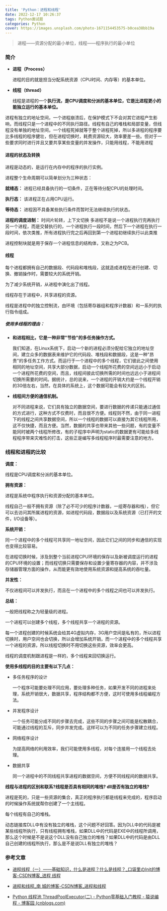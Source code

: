 ```yaml
---
title: 'Python：进程和线程'
date: 2022-12-17 10:26:37
tags: Python面试题
categories: Python
cover: https://images.unsplash.com/photo-1671154453575-b0cea38bb19a
---
```


> 进程——资源分配的最小单位，线程——程序执行的最小单位

 

### 简介

- **进程（Process）** 
  
  进程的目的就是担当分配系统资源（CPU时间、内存等）的基本单位。

- **线程（thread）** 
  
  线程是进程的一个**执行流，是CPU调度和分派的基本单位，它是比进程更小的能独立运行的基本单位。**


进程有独立的地址空间，一个进程崩溃后，在保护模式下不会对其它进程产生影响，而线程只是一个进程中的不同执行路径。线程有自己的堆栈和局部变量，但线程没有单独的地址空间，一个线程死掉就等于整个进程死掉，所以多进程的程序要比多线程的程序健壮，但在进程切换时，耗费资源较大，效率要差一些。但对于一些要求同时进行并且又要共享某些变量的并发操作，只能用线程，不能用进程


#### 进程的状态及转换

进程是动态的，是运行在内存中的程序的执行实例。

进程整个生命周期可以简单划分为三种状态：

**就绪态：**
进程已经具备执行的一切条件，正在等待分配CPU的处理时间。

**执行态：**
该进程正在占用CPU运行。

**等待态：**
进程因不具备某些执行条件而暂时无法继续执行的状态。

**进程的调度进制：**
时间片轮转，上下文切换
多进程不是说一个进程执行完再执行另一个进程，而是交替执行的，一个进程执行一段时间，然后下一个进程在执行一段时间，依次类推，所有进程执行完之后再回到第一个进程初继续执行以此类推


进程控制块就是用于保存一个进程信息的结构体，又称之为PCB。



#### 线程

每个进程都拥有自己的数据段、代码段和堆栈段，这就造成进程在进行创建、切换、撤销操作时，需要较大的系统开销。

​为了减少系统开销，从进程中演化出了线程。

​线程存在于进程中，共享进程的资源。

​线程是进程中的独立控制流，由环境（包括寄存器组和程序计数器）和一系列的执行指令组成。


##### 使用多线程的理由：

- **和进程相比，它是一种非常"节俭"的多任务操作方式。**
  
  我们知道，在Linux系统下，启动一个新的进程必须分配给它独立的地址空间，建立众多的数据表来维护它的代码段、堆栈段和数据段，这是一种"昂贵"的多任务工作方式。而运行于一个进程中的多个线程，它们彼此之间使用相同的地址空间，共享大部分数据，启动一个线程所花费的空间远远小于启动一个进程所花费的空间，而且，线程间彼此切换所需的时间也远远小于进程间切换所需要的时间。据统计，总的说来，一个进程的开销大约是一个线程开销的30倍左右，当然，在具体的系统上，这个数据可能会有较大的区别。

- **线程间方便的通信机制。**
  
  对不同进程来说，它们具有独立的数据空间，要进行数据的传递只能通过通信的方式进行，这种方式不仅费时，而且很不方便。线程则不然，由于同一进程下的线程之间共享数据空间，所以一个线程的数据可以直接为其它线程所用，这不仅快捷，而且方便。当然，数据的共享也带来其他一些问题，有的变量不能同时被两个线程所修改，有的子程序中声明为static的数据更有可能给多线程程序带来灾难性的打击，这些正是编写多线程程序时最需要注意的地方。
  

### 线程和进程的比较

**调度：**

​线程是CPU调度和分派的基本单位。

**拥有资源：**

​进程是系统中程序执行和资源分配的基本单位。

​线程自己一般不拥有资源（除了必不可少的程序计数器，一组寄存器和栈），但它可以去访问其所属进程的资源，如进程代码段，数据段以及系统资源（已打开的文件，I/O设备等）。

**系统开销：**

​同一个进程中的多个线程可共享同一地址空间，因此它们之间的同步和通信的实现也变得比较容易。

​在进程切换时候，涉及到整个当前进程CPU环境的保存以及新被调度运行的进程的CPU环境的设置；而线程切换只需要保存和设置少量寄存器的内容，并不涉及存储器管理方面的操作，从而能更有效地使用系统资源和提高系统的吞吐量。

**并发性：**

​不仅进程间可以并发执行，而且在一个进程中的多个线程之间也可以并发执行。

**总结：**

​一般把线程称之为轻量级的进程。

​一个进程可以创建多个线程，多个线程共享一个进程的资源。

​每一个进程创建的时候系统会给其4G虚拟内存，3G用户空间是私有的，所以进程切换时，用户空间也会切换，所以会增加系统开销，而一个进程中的多个线程共享一个进程的资源，所以线程切换时不用切换这些资源，效率会更高。

​线程的调度机制跟进程是一样的，多个线程来回切换运行。


**使用多线程的目的主要有以下几点：**

- 多任务程序的设计
  
   一个程序可能要处理不同应用，要处理多种任务，如果开发不同的进程来处理，系统开销很大，数据共享，程序结构都不方便，这时可使用多线程编程方法。

- 并发程序设计
  
  ​一个任务可能分成不同的步骤去完成，这些不同的步骤之间可能是松散耦合，可能通过线程的互斥，同步并发完成。这样可以为不同的任务步骤建立线程。

- 网络程序设计
  
  ​为提高网络的利用效率，我们可能使用多线程，对每个连接用一个线程去处理。

- 数据共享
  
  同一个进程中的不同线程共享进程的数据空间，方便不同线程间的数据共享。
  

**线程与进程的区别和联系?线程是否具有相同的堆栈? dll是否有独立的堆栈?**

进程是死的，只是一些资源的集合，真正的程序执行都是线程来完成的，程序启动的时候操作系统就帮你创建了一个主线程。

每个线程有自己的堆栈。

动态链接库DLL中有没有独立的堆栈，这个问题不好回答。因为DLL中的代码是被某些线程所执行，只有线程拥有堆栈，如果DLL中的代码是EXE中的线程所调用，那么这个时候是不是说这个DLL没有自己独立的堆栈？如果DLL中的代码是由DLL自己创建的线程所执行，那么是不是说DLL有独立的堆栈？




### 参考文章

- [进程线程（一）——基础知识，什么是进程？什么是线程？_口袋里のInit的博客-CSDN博客_进程 线程](https://blog.csdn.net/wangguchao/article/details/109002488)

- [进程和线程_南 城的博客-CSDN博客_进程和线程](https://blog.csdn.net/weixin_45590051/article/details/116530748)

- [Python 线程池 ThreadPoolExecutor(二) - Python零基础入门教程 - 猿说编程 - 博客园 (cnblogs.com)](https://www.cnblogs.com/shuopython/p/14944655.html)
